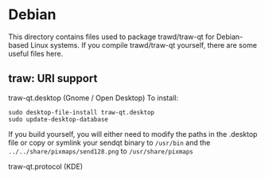 
Debian
====================
This directory contains files used to package trawd/traw-qt
for Debian-based Linux systems. If you compile trawd/traw-qt yourself, there are some useful files here.

## traw: URI support ##


traw-qt.desktop  (Gnome / Open Desktop)
To install:

	sudo desktop-file-install traw-qt.desktop
	sudo update-desktop-database

If you build yourself, you will either need to modify the paths in
the .desktop file or copy or symlink your sendqt binary to `/usr/bin`
and the `../../share/pixmaps/send128.png` to `/usr/share/pixmaps`

traw-qt.protocol (KDE)

